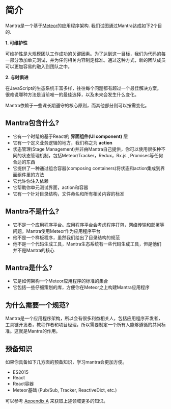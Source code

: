 # 简介

Mantra是一个基于[Meteor](https://www.meteor.com/)的应用程序架构. 我们试图通过Mantra达成如下2个目的.

**1. 可维护性**

可维护性是大规模团队工作成功的关键因素。为了达到这一目标，我们为代码的每一部分添加单元测试，并为任何相关内容制定标准。通过这种方式，新的团队成员可以更加容易的融入到团队之中。

**2. 与时俱进**

在JavaScript的生态系统丰富多样，往往每个问题都有超过一个最佳解决方案。很难说哪种方法是当前唯一的最佳选择，以及未来会发生什么变化。

Mantra依赖于一些课长期遵守的核心原则，而其他部分则可以按需变化。

## Mantra包含什么?

* 它有一个时髦的基于React的 **界面组件(UI component)** 层
* 它有一个定义业务逻辑的地方，我们称之为 **action**
* 状态管理(Stage Management)并非由Mantra自己提供，你可以使用很多种不同的状态管理机制，包括Meteor/Tracker，Redux，Rx.js , Promises等任何合适的东西
* 它提供了一种通过组合容器(composing containers)将状态和action集成到界面组件里的方法
* 它允许你注入依赖
* 它帮助你单元测试界面，action和容器
* 它有一个针对目录结构，文件命名和所有相关内容的标准

## Mantra不是什么?

* 它不是一个应用程序平台。应用程序平台会考虑程序打包，网络传输和部署等问题。Mantra使用Meteor作为应用程序平台
* 他不是一个样板程序，虽然我们给出了目录结构的规范
* 他不是一个代码生成工具，Mantra生态系统有一些代码生成工具，但是他们并不是Mantra的核心

## Mantra是什么?

* 它是如何架构一个Meteor应用程序的标准的集合
* 它包括一些仔细策划的库，方便你在Meteor之上构建Mantra应用程序

## 为什么需要一个规范?

Mantra是一个应用程序架构，所以会有很多利益相关人，包括应用程序开发者，工具链开发者，教程作者和项目经理，所以需要制定一个所有人能够遵循的共同标准。这就是Mantra的作用。

## 预备知识

如果你具备如下几方面的预备知识，学习mantra会更加方便。

* ES2015
* React
* React容器
* Meteor基础 (Pub/Sub, Tracker, ReactiveDict, etc.)

可以参考 [Appendix A](#sec-Appendix-Prerequisite) 来获取上述领域更多的知识。
